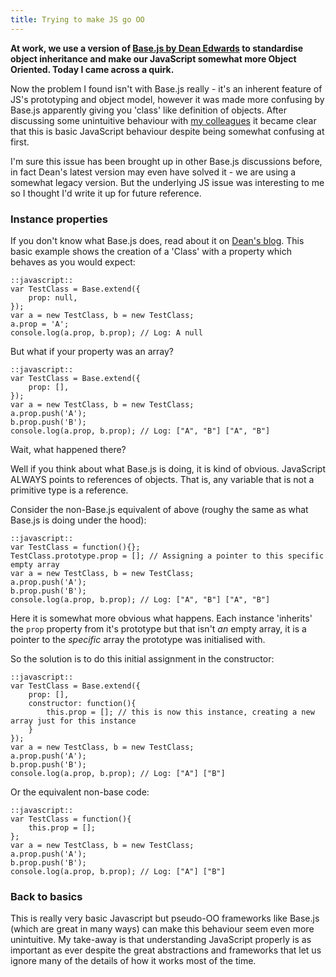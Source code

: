 ```yaml
---
title: Trying to make JS go OO
---
```

**At work, we use a version of [Base.js by Dean Edwards](http://dean.edwards.name/weblog/2006/03/base/) to standardise object inheritance and make our JavaScript somewhat more Object Oriented. Today I came across a quirk.**

Now the problem I found isn't with Base.js really - it's an inherent feature of JS's prototyping and object model, however it was made more confusing by Base.js apparently giving you 'class' like definition of objects. After discussing some unintuitive behaviour with [my colleagues](http://dt.deviantart.com) it became clear that this is basic JavaScript behaviour despite being somewhat confusing at first. 

I'm sure this issue has been brought up in other Base.js discussions before, in fact Dean's latest version may even have solved it - we are using a somewhat legacy version. But the underlying JS issue was interesting to me so I thought I'd write it up for future reference.

### Instance properties

If you don't know what Base.js does, read about it on [Dean's blog](http://dean.edwards.name/weblog/2006/03/base/). This basic example shows the creation of a 'Class' with a property which behaves as you would expect:

	::javascript::
	var TestClass = Base.extend({
		prop: null,
	});
	var a = new TestClass, b = new TestClass;
	a.prop = 'A';
	console.log(a.prop, b.prop); // Log: A null

But what if your property was an array?

	::javascript::
	var TestClass = Base.extend({
		prop: [],
	});
	var a = new TestClass, b = new TestClass;
	a.prop.push('A');
	b.prop.push('B');
	console.log(a.prop, b.prop); // Log: ["A", "B"] ["A", "B"]

Wait, what happened there?

Well if you think about what Base.js is doing, it is kind of obvious. JavaScript ALWAYS points to references of objects. That is, any variable that is not a primitive type is a reference.

Consider the non-Base.js equivalent of above (roughy the same as what Base.js is doing under the hood):

	::javascript::
	var TestClass = function(){};
	TestClass.prototype.prop = []; // Assigning a pointer to this specific empty array
	var a = new TestClass, b = new TestClass;
	a.prop.push('A');
	b.prop.push('B');
	console.log(a.prop, b.prop); // Log: ["A", "B"] ["A", "B"]

Here it is somewhat more obvious what happens. Each instance 'inherits' the `prop` property from it's prototype but that isn't *an* empty array, it is a pointer to the *specific* array the prototype was initialised with.

So the solution is to do this initial assignment in the constructor:

	::javascript::
	var TestClass = Base.extend({
		prop: [],
		constructor: function(){
			this.prop = []; // this is now this instance, creating a new array just for this instance
		}
	});
	var a = new TestClass, b = new TestClass;
	a.prop.push('A');
	b.prop.push('B');
	console.log(a.prop, b.prop); // Log: ["A"] ["B"]
	
Or the equivalent non-base code:

	::javascript::
	var TestClass = function(){
		this.prop = [];
	};
	var a = new TestClass, b = new TestClass;
	a.prop.push('A');
	b.prop.push('B');
	console.log(a.prop, b.prop); // Log: ["A"] ["B"]
	
### Back to basics

This is really very basic Javascript but pseudo-OO frameworks like Base.js (which are great in many ways) can make this behaviour seem even more unintuitive. My take-away is that understanding JavaScript properly is as important as ever despite the great abstractions and frameworks that let us ignore many of the details of how it works most of the time.
